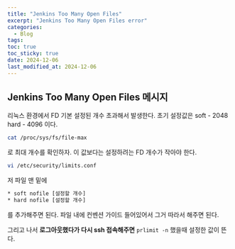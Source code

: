 ```yaml
---
title: "Jenkins Too Many Open Files"
excerpt: "Jenkins Too Many Open Files error"
categories:
  - Blog
tags: 
toc: true
toc_sticky: true
date: 2024-12-06
last_modified_at: 2024-12-06
---
```


## Jenkins Too Many Open Files 메시지

리눅스 환경에서 FD 기본 설정된 개수 초과해서 발생한다.
초기 설정값은 soft - 2048 hard - 4096 이다.

```bash
cat /proc/sys/fs/file-max
```

로 최대 개수를 확인하자. 이 값보다는 설정하려는 FD 개수가 작아야 한다.

```bash
vi /etc/security/limits.conf
```
저 파일 맨 밑에

```bash
* soft nofile [설정할 개수]
* hard nofile [설정할 개수]
```

를 추가해주면 된다. 파일 내에 컨벤션 가이드 들어있어서 그거 따라서 해주면 된다.

그리고 나서 **로그아웃했다가 다시 ssh 접속해주면** `prlimit -n` 했을때 설정한 값이 뜬다.



